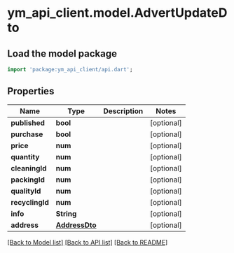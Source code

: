 # ym_api_client.model.AdvertUpdateDto

## Load the model package
```dart
import 'package:ym_api_client/api.dart';
```

## Properties
Name | Type | Description | Notes
------------ | ------------- | ------------- | -------------
**published** | **bool** |  | [optional] 
**purchase** | **bool** |  | [optional] 
**price** | **num** |  | [optional] 
**quantity** | **num** |  | [optional] 
**cleaningId** | **num** |  | [optional] 
**packingId** | **num** |  | [optional] 
**qualityId** | **num** |  | [optional] 
**recyclingId** | **num** |  | [optional] 
**info** | **String** |  | [optional] 
**address** | [**AddressDto**](AddressDto.md) |  | [optional] 

[[Back to Model list]](../README.md#documentation-for-models) [[Back to API list]](../README.md#documentation-for-api-endpoints) [[Back to README]](../README.md)


